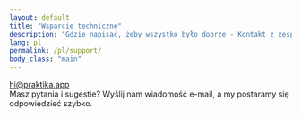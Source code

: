 ```yaml
---
layout: default
title: "Wsparcie techniczne"
description: "Gdzie napisać, żeby wszystko było dobrze - Kontakt z zespołem Praktika"
lang: pl
permalink: /pl/support/
body_class: "main"
---
```


<div class="main">
  <div class="content">
    <div class="first-screen-wrapper">
      <a href="mailto:hi@praktika.app?subject=Mam pytanie!" class="mailto w-inline-block">
        <div class="contacts-wrapper">hi@praktika.app</div>
      </a>
      <div class="feedback-form-text">
        Masz pytania i sugestie? Wyślij nam wiadomość e-mail, a my postaramy się odpowiedzieć szybko.
      </div>
    </div>
  </div>
</div>
